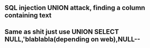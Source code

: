 ## SQL injection UNION attack, finding a column containing text

## Same as shit just use UNION SELECT NULL,'blablabla(depending on web),NULL--
